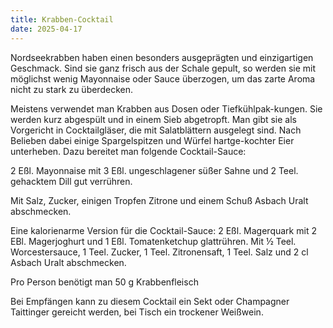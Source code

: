 ```yaml
---
title: Krabben-Cocktail
date: 2025-04-17
---
```


Nordseekrabben haben einen besonders ausgeprägten und einzigartigen Geschmack. Sind sie ganz frisch aus der Schale gepult, so werden sie mit möglichst wenig Mayonnaise oder Sauce überzogen, um das zarte Aroma nicht zu stark zu überdecken.

Meistens verwendet man Krabben aus Dosen oder Tiefkühlpak-kungen. Sie werden kurz abgespült und in einem Sieb abgetropft. Man gibt sie als Vorgericht in Cocktailgläser, die mit Salatblättern ausgelegt sind. Nach Belieben dabei einige Spargelspitzen und Würfel hartge-kochter Eier unterheben. Dazu bereitet man folgende Cocktail-Sauce:

2 Eßl. Mayonnaise mit 3 Eßl. ungeschlagener süßer Sahne und 2 Teel. gehacktem Dill gut verrühren.

Mit Salz, Zucker, einigen Tropfen Zitrone und einem Schuß Asbach Uralt abschmecken.

Eine kalorienarme Version für die Cocktail-Sauce:
2 Eßl. Magerquark mit 2 EBl. Magerjoghurt und 1 Eßl. Tomatenketchup glattrühren.
Mit ½ Teel. Worcestersauce, 1 Teel. Zucker, 1 Teel. Zitronensaft, 1 Teel. Salz und 2 cl Asbach Uralt abschmecken.

Pro Person benötigt man 50 g Krabbenfleisch

Bei Empfängen kann zu diesem Cocktail ein Sekt oder Champagner Taittinger gereicht werden, bei Tisch ein trockener Weißwein.
